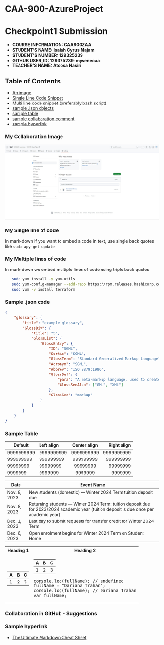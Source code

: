 # CAA-900-AzureProject


# Checkpoint1 Submission

- **COURSE INFORMATION: CAA900ZAA**
- **STUDENT’S NAME: Isaiah Cyrus Majam**
- **STUDENT'S NUMBER: 129325239**
- **GITHUB USER_ID: 129325239-mysenecaa**
- **TEACHER’S NAME: Atoosa Nasiri**

## Table of Contents
 - [An image](#my-collaboration-image)
 - [Single Line Code Snippet](#my-single-line-of-code)
 - [Multi line code snippet (preferably bash script)](#my-multiple-lines-of-code)
 - [sample .json objects](#sample-json-code)
 - [sample table](#sample-table)
 - [sample collaboration comment](#sample-collaboration)
 - [sample hyperlink](#sample-hyperlink)

### My Collaboration Image
![image1](collab.jpg)

### My Single line of code

In mark-down if you want to embed a code in text, use single back quotes like `sudo apy-get update`


### My Multiple lines of code

In mark-down we embed multiple lines of code using triple back quotes

```bash
   sudo yum install -y yum-utils
   sudo yum-config-manager --add-repo https://rpm.releases.hashicorp.com/AmazonLinux/hashicorp.repo
   sudo yum -y install terraform
```

### Sample .json code
```json
{
    "glossary": {
        "title": "example glossary",
		"GlossDiv": {
            "title": "S",
			"GlossList": {
                "GlossEntry": {
                    "ID": "SGML",
					"SortAs": "SGML",
					"GlossTerm": "Standard Generalized Markup Language",
					"Acronym": "SGML",
					"Abbrev": "ISO 8879:1986",
					"GlossDef": {
                        "para": "A meta-markup language, used to create markup languages such as DocBook.",
						"GlossSeeAlso": ["GML", "XML"]
                    },
					"GlossSee": "markup"
                }
            }
        }
    }
}
```

### Sample Table


| Default    | Left align | Center align | Right align |
| ---------- | :--------- | :----------: | ----------: |
| 9999999999 | 9999999999 | 9999999999   | 9999999999  |
| 999999999  | 999999999  | 999999999    | 999999999   |
| 99999999   | 99999999   | 99999999     | 99999999    |
| 9999999    | 9999999    | 9999999      | 9999999     |

| Date | Event Name |
| - | - |
| Nov. 8, 2023 |	New students (domestic) — Winter 2024 Term tuition deposit due |
| Nov. 8, 2023 |	Returning students — Winter 2024 Term: tuition deposit due for 2023/2024 academic year (tuition deposit is due once per academic year) |
| Dec. 1, 2023 |	Last day to submit requests for transfer credit for Winter 2024 Term |
| Dec. 6, 2023 |	Open enrolment begins for Winter 2024 Term on Student Home |

<table>
<tr>
<th>Heading 1</th>
<th>Heading 2</th>
</tr>
<tr>

<td>

| A | B | C |
|--|--|--|
| 1 | 2 | 3 |

</td><td>

| A | B | C |
|--|--|--|
| 1 | 2 | 3 |

<pre lang="js">
console.log(fullName); // undefined
fullName = "Dariana Trahan";
console.log(fullName); // Dariana Trahan
var fullName;
</pre>

</td></tr> </table>

### Collaboration in GitHub - Suggestions

### Sample hyperlink

- [The Ultimate Markdown Cheat Sheet](https://towardsdatascience.com/the-ultimate-markdown-cheat-sheet-3d3976b31a0)





